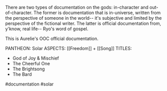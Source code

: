There are two types of documentation on the gods: in-character and out-of-character. The former is documentation that is in-universe, written from the perspective of someone in the world-- it's subjective and limited by the perspective of the fictional writer. The latter is official documentation from, y'know, real life-- Ryo's word of gospel. 

This is Aurelie's OOC official documentation.

PANTHEON: Solar
ASPECTS: [[Freedom]] + [[Song]]
TITLES:
- God of Joy & Mischief
- The Cheerful One
- The Brightsong
- The Bard

#documentation #solar 